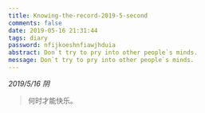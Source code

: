 ```yaml
---
title: Knowing-the-record-2019-5-second
comments: false
date: 2019-05-16 21:31:44
tags: diary
password: nfijkoeshnfiawjhduia
abstract: Don`t try to pry into other people`s minds.
message: Don`t try to pry into other people`s minds.
---
```


*2019/5/16 阴*

> 何时才能快乐。